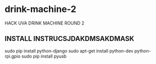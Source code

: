 # drink-machine-2
HACK UVA DRINK MACHINE ROUND 2

## INSTALL INSTRUCSJDAKDMSAKDMASK
sudo pip install python-django
sudo apt-get install python-dev python-rpi.gpio
sudo pip install pyusb
